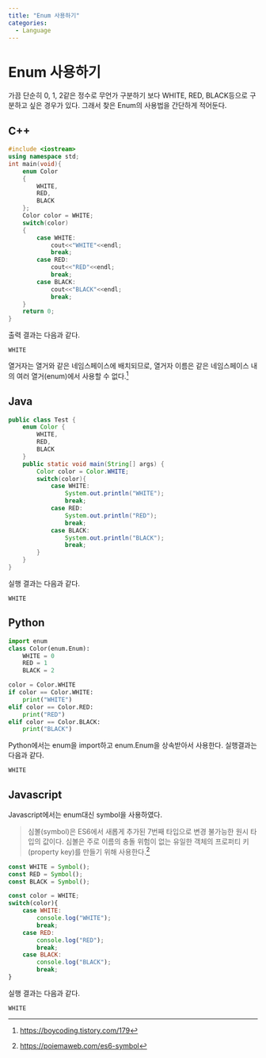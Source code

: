 ```yaml
---
title: "Enum 사용하기"
categories:
  - Language
---
```

# Enum 사용하기
가끔 단순히 0, 1, 2같은 정수로 무언가 구분하기 보다 WHITE, RED, BLACK등으로 구분하고 싶은 경우가 있다. 그래서 찾은 Enum의 사용법을 간단하게 적어둔다.

## C++
```cpp
#include <iostream>
using namespace std;
int main(void){
    enum Color
    {
        WHITE,
        RED,
        BLACK
    };
    Color color = WHITE;
    switch(color)
    {
        case WHITE:
            cout<<"WHITE"<<endl;
            break;
        case RED:
            cout<<"RED"<<endl;
            break;
        case BLACK:
            cout<<"BLACK"<<endl;
            break;
    }
    return 0;
}
```

출력 결과는 다음과 같다.
```
WHITE
```
열거자는 열거와 같은 네임스페이스에 배치되므로, 열거자 이름은 같은 네임스페이스 내의 여러 열거(enum)에서 사용할 수 없다.[^1]


## Java
```java
public class Test {
    enum Color {
        WHITE,
        RED,
        BLACK
    }
    public static void main(String[] args) {
        Color color = Color.WHITE;
        switch(color){
            case WHITE:
                System.out.println("WHITE");
                break;
            case RED:
                System.out.println("RED");
                break;
            case BLACK:
                System.out.println("BLACK");
                break;
        }
    }
}
```

실행 결과는 다음과 같다.
```
WHITE
```

## Python
```py
import enum
class Color(enum.Enum):
    WHITE = 0
    RED = 1
    BLACK = 2

color = Color.WHITE
if color == Color.WHITE:
    print("WHITE")
elif color == Color.RED:
    print("RED")
elif color == Color.BLACK:
    print("BLACK")
```
Python에서는 enum을 import하고 enum.Enum을 상속받아서 사용한다. 실행결과는 다음과 같다.


```
WHITE
```

## Javascript
Javascript에서는 enum대신 symbol을 사용하였다.
>심볼(symbol)은 ES6에서 새롭게 추가된 7번째 타입으로 변경 불가능한 원시 타입의 값이다. 심볼은 주로 이름의 충돌 위험이 없는 유일한 객체의 프로퍼티 키(property key)를 만들기 위해 사용한다.[^2]


```js
const WHITE = Symbol();
const RED = Symbol();
const BLACK = Symbol();

const color = WHITE;
switch(color){
    case WHITE:
        console.log("WHITE");
        break;
    case RED:
        console.log("RED");
        break;
    case BLACK:
        console.log("BLACK");
        break;
}
```


실행 결과는 다음과 같다.
```
WHITE
```

[^1]: https://boycoding.tistory.com/179
[^2]: https://poiemaweb.com/es6-symbol
